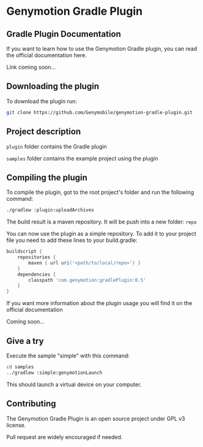 Genymotion Gradle Plugin
========================

Gradle Plugin Documentation
------------------
If you want to learn how to use the Genymotion Gradle plugin, you can read the official documentation here.

Link coming soon...

Downloading the plugin
------------------
To download the plugin run:

```sh
git clone https://github.com/Genymobile/genymotion-gradle-plugin.git
```

Project description
------------------
`plugin` folder contains the Gradle plugin

`samples` folder contains the example project using the plugin


Compiling the plugin
------------------

To compile the plugin, got to the root project's folder and run the following command:

```sh
./gradlew :plugin:uploadArchives
```

The build result is a maven repository. It will be push into a new folder: `repo`

You can now use the plugin as a simple repository. To add it to your project file you need to add these lines to your build.gradle:

```groovy
buildscript {
    repositories {
        maven { url uri('<path/to/local/repo>') }
    }
    dependencies {
        classpath 'com.genymotion:gradlePlugin:0.5'
    }
}
```

If you want more information about the plugin usage you will find it on the official documentation

Coming soon...


Give a try
------------------
Execute the sample "simple" with this command:

```sh
cd samples
../gradlew :simple:genymotionLaunch
```
This should launch a virtual device on your computer.



Contributing
------------------
The Genymotion Gradle Plugin is an open source project under GPL v3 license.

Pull request are widely encouraged if needed.
